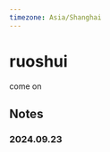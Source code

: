 ```yaml
---
timezone: Asia/Shanghai
---
```


# ruoshui

come on
   
## Notes

<!-- Content_START -->

### 2024.09.23

### 

<!-- Content_END -->

